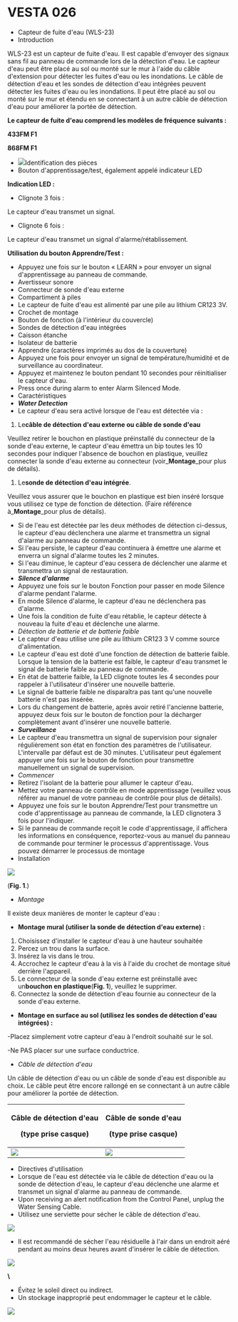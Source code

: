 # VESTA 026

-   Capteur de fuite d'eau (WLS-23)
-   Introduction

WLS-23 est un capteur de fuite d'eau. Il est capable d'envoyer des signaux sans fil au panneau de commande lors de la détection d'eau. Le capteur d'eau peut être placé au sol ou monté sur le mur à l'aide du câble d'extension pour détecter les fuites d'eau ou les inondations. Le câble de détection d'eau et les sondes de détection d'eau intégrées peuvent détecter les fuites d'eau ou les inondations. Il peut être placé au sol ou monté sur le mur et étendu en se connectant à un autre câble de détection d'eau pour améliorer la portée de détection.

**Le capteur de fuite d'eau comprend les modèles de fréquence suivants :**

**433FM F1**

**868FM F1**

-   ![](<.gitbook/assets/0 (9).png>)Identification des pièces
-   Bouton d'apprentissage/test, également appelé indicateur LED

**Indication LED :**

-   Clignote 3 fois :

Le capteur d'eau transmet un signal.

-   Clignote 6 fois :

Le capteur d'eau transmet un signal d'alarme/rétablissement.

**Utilisation du bouton Apprendre/Test :**

-   Appuyez une fois sur le bouton « LEARN » pour envoyer un signal d'apprentissage au panneau de commande.
-   Avertisseur sonore
-   Connecteur de sonde d'eau externe
-   Compartiment à piles
-   Le capteur de fuite d'eau est alimenté par une pile au lithium CR123 3V.
-   Crochet de montage
-   Bouton de fonction (à l'intérieur du couvercle)
-   Sondes de détection d'eau intégrées
-   Caisson étanche
-   Isolateur de batterie
-   Apprendre (caractères imprimés au dos de la couverture)
-   Appuyez une fois pour envoyer un signal de température/humidité et de surveillance au coordinateur.
-   Appuyez et maintenez le bouton pendant 10 secondes pour réinitialiser le capteur d'eau.
-   Press once during alarm to enter Alarm Silenced Mode.
-   Caractéristiques
-   _**Water Detection**_
-   Le capteur d'eau sera activé lorsque de l'eau est détectée via :

1.  Le**câble de détection d'eau externe ou câble de sonde d'eau**

Veuillez retirer le bouchon en plastique préinstallé du connecteur de la sonde d'eau externe, le capteur d'eau émettra un bip toutes les 10 secondes pour indiquer l'absence de bouchon en plastique, veuillez connecter la sonde d'eau externe au connecteur (voir_**Montage**_pour plus de détails).

1.  Le**sonde de détection d'eau intégrée**.

Veuillez vous assurer que le bouchon en plastique est bien inséré lorsque vous utilisez ce type de fonction de détection. (Faire référence à_**Montage**_pour plus de détails).

-   Si de l'eau est détectée par les deux méthodes de détection ci-dessus, le capteur d'eau déclenchera une alarme et transmettra un signal d'alarme au panneau de commande.
-   Si l'eau persiste, le capteur d'eau continuera à émettre une alarme et enverra un signal d'alarme toutes les 2 minutes.
-   Si l'eau diminue, le capteur d'eau cessera de déclencher une alarme et transmettra un signal de restauration.
-   _**Silence d'alarme**_
-   Appuyez une fois sur le bouton Fonction pour passer en mode Silence d'alarme pendant l'alarme.
-   En mode Silence d'alarme, le capteur d'eau ne déclenchera pas d'alarme.
-   Une fois la condition de fuite d'eau rétablie, le capteur détecte à nouveau la fuite d'eau et déclenche une alarme.
-   _Détection de batterie et de batterie faible_
-   Le capteur d'eau utilise une pile au lithium CR123 3 V comme source d'alimentation.
-   Le capteur d'eau est doté d'une fonction de détection de batterie faible. Lorsque la tension de la batterie est faible, le capteur d'eau transmet le signal de batterie faible au panneau de commande.
-   En état de batterie faible, la LED clignote toutes les 4 secondes pour rappeler à l'utilisateur d'insérer une nouvelle batterie.
-   Le signal de batterie faible ne disparaîtra pas tant qu'une nouvelle batterie n'est pas insérée.
-   Lors du changement de batterie, après avoir retiré l'ancienne batterie, appuyez deux fois sur le bouton de fonction pour la décharger complètement avant d'insérer une nouvelle batterie.
-   _**Surveillance**_
-   Le capteur d'eau transmettra un signal de supervision pour signaler régulièrement son état en fonction des paramètres de l'utilisateur. L'intervalle par défaut est de 30 minutes. L'utilisateur peut également appuyer une fois sur le bouton de fonction pour transmettre manuellement un signal de supervision.
-   _Commencer_
-   Retirez l'isolant de la batterie pour allumer le capteur d'eau.
-   Mettez votre panneau de contrôle en mode apprentissage (veuillez vous référer au manuel de votre panneau de contrôle pour plus de détails).
-   Appuyez une fois sur le bouton Apprendre/Test pour transmettre un code d'apprentissage au panneau de commande, la LED clignotera 3 fois pour l'indiquer.
-   Si le panneau de commande reçoit le code d'apprentissage, il affichera les informations en conséquence, reportez-vous au manuel du panneau de commande pour terminer le processus d'apprentissage. Vous pouvez démarrer le processus de montage
-   Installation

![](<.gitbook/assets/1 (1) (1) (1).jpeg>)

(**Fig. 1**.)

-   _Montage_

Il existe deux manières de monter le capteur d'eau :

-   **Montage mural (utiliser la sonde de détection d'eau externe) :**

1.  Choisissez d'installer le capteur d'eau à une hauteur souhaitée
2.  Percez un trou dans la surface.
3.  Insérez la vis dans le trou.
4.  Accrochez le capteur d'eau à la vis à l'aide du crochet de montage situé derrière l'appareil.
5.  Le connecteur de la sonde d'eau externe est préinstallé avec un**bouchon en plastique**(**Fig. 1**), veuillez le supprimer.
6.  Connectez la sonde de détection d'eau fournie au connecteur de la sonde d'eau externe.

-   **Montage en surface au sol (utilisez les sondes de détection d'eau intégrées) :**

\-Placez simplement votre capteur d'eau à l'endroit souhaité sur le sol.

\-Ne PAS placer sur une surface conductrice.

-   _Câble de détection d'eau_

Un câble de détection d'eau ou un câble de sonde d'eau est disponible au choix. Le câble peut être encore rallongé en se connectant à un autre câble pour améliorer la portée de détection.

| <p><strong>Câble de détection d'eau</strong></p><p><strong>(type prise casque)</strong></p> | <p><strong>Câble de sonde d'eau</strong></p><p><strong>(type prise casque)</strong></p> |
| ------------------------------------------------------------------------------------------- | --------------------------------------------------------------------------------------- |
| ![](<.gitbook/assets/2 (14).png>)                                                           | ![](<.gitbook/assets/3 (13).png>)                                                       |

-   Directives d'utilisation
-   Lorsque de l'eau est détectée via le câble de détection d'eau ou la sonde de détection d'eau, le capteur d'eau déclenche une alarme et transmet un signal d'alarme au panneau de commande.
-   Upon receiving an alert notification from the Control Panel, unplug the Water Sensing Cable.
-   Utilisez une serviette pour sécher le câble de détection d'eau.

![](<.gitbook/assets/4 (12).png>)

-   Il est recommandé de sécher l'eau résiduelle à l'air dans un endroit aéré pendant au moins deux heures avant d'insérer le câble de détection.

![](<.gitbook/assets/5 (9) (1).png>)

**\\<NOTE>**

-   Évitez le soleil direct ou indirect.
-   Un stockage inapproprié peut endommager le capteur et le câble.

![](<.gitbook/assets/6 (4) (1).png>)
